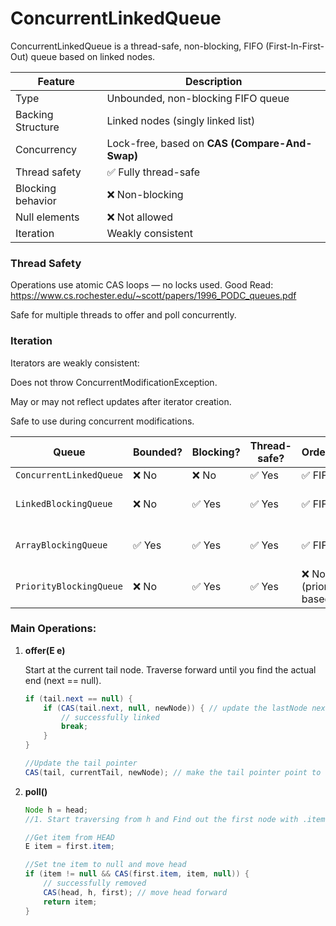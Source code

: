 # ConcurrentLinkedQueue

ConcurrentLinkedQueue is a thread-safe, non-blocking, FIFO (First-In-First-Out) queue based on linked nodes.

| Feature           | Description                                          |
| ----------------- | ---------------------------------------------------- |
| Type              | Unbounded, non-blocking FIFO queue                   |
| Backing Structure | Linked nodes (singly linked list)                    |
| Concurrency       | Lock-free, based on **CAS (Compare-And-Swap)**       |
| Thread safety     | ✅ Fully thread-safe                                  |
| Blocking behavior | ❌ Non-blocking |
| Null elements     | ❌ Not allowed                                        |
| Iteration         | Weakly consistent                                    |

### Thread Safety

Operations use atomic CAS loops — no locks used.
Good Read: https://www.cs.rochester.edu/~scott/papers/1996_PODC_queues.pdf


Safe for multiple threads to offer and poll concurrently.

### Iteration

Iterators are weakly consistent:

Does not throw ConcurrentModificationException.

May or may not reflect updates after iterator creation.

Safe to use during concurrent modifications.

| Queue                   | Bounded? | Blocking? | Thread-safe? | Ordered?              | Lock-free?        |
| ----------------------- | -------- | --------- | ------------ | --------------------- | ----------------- |
| `ConcurrentLinkedQueue` | ❌ No     | ❌ No      | ✅ Yes        | ✅ FIFO                | ✅ Yes             |
| `LinkedBlockingQueue`   | ❌ No     | ✅ Yes     | ✅ Yes        | ✅ FIFO                | ❌ No (uses locks) |
| `ArrayBlockingQueue`    | ✅ Yes    | ✅ Yes     | ✅ Yes        | ✅ FIFO                | ❌ No (uses locks) |
| `PriorityBlockingQueue` | ❌ No     | ✅ Yes     | ✅ Yes        | ❌ No (priority-based) | ❌ No              |

### Main Operations:

1. **offer(E e)**

    Start at the current tail node.
    Traverse forward until you find the actual end (next == null).

    ```java
    if (tail.next == null) {
        if (CAS(tail.next, null, newNode)) { // update the lastNode next pointer to point to newNode
            // successfully linked
            break;
        }
    }

    //Update the tail pointer
    CAS(tail, currentTail, newNode); // make the tail pointer point to newNode
    ```
2. **poll()**
    ```java
    Node h = head;
    //1. Start traversing from h and Find out the first node with .item as not null
    
    //Get item from HEAD
    E item = first.item;

    //Set tne item to null and move head
    if (item != null && CAS(first.item, item, null)) {
        // successfully removed
        CAS(head, h, first); // move head forward
        return item;
    }
    ```
